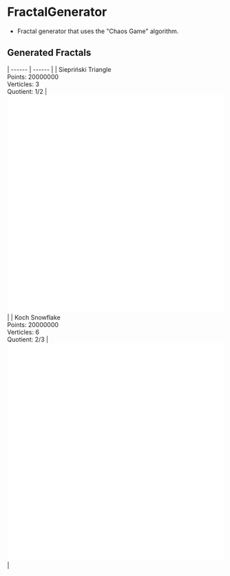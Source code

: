 # FractalGenerator
  - Fractal generator that uses the "Chaos Game" algorithm.

## Generated Fractals
| ------ | ------ |
| Siepriński Triangle <br/> Points: 20000000 <br/> Verticles: 3 <br/> Quotient: 1/2 | ![Photo](https://github.com/Clwmm/FractalGenerator/blob/master/FractalGenerator/rend/Fractal_1.png) |
| Koch Snowflake <br/> Points: 20000000 <br/> Verticles: 6 <br/> Quotient: 2/3 | ![Photo](https://github.com/Clwmm/FractalGenerator/blob/master/FractalGenerator/rend/Fractal_2.png) |

